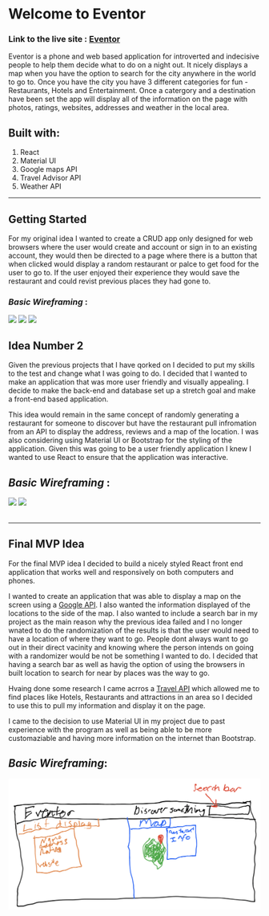 # **Welcome to Eventor**

### Link to the live site : [Eventor](https://eventor-planner.netlify.app/)

Eventor is a phone and web based application for introverted and indecisive people to help them decide what to do on a night out. It nicely displays a map when you have the option to search for the city anywhere in the world to go to. Once you have the city you have 3 different categories for fun - Restaurants, Hotels and Entertainment. Once a catergory and a destination have been set the app will display all of the information on the page with photos, ratings, websites, addresses and weather in the local area.

## **Built with:**
1. React
2. Material UI
3. Google maps API
4. Travel Advisor API
5. Weather API
------------------


## **Getting Started**

For my original idea I wanted to create a CRUD app only designed for web browsers where the user would create and account or sign in to an existing account, they would then be directed to a page where there is a button that when clicked would display a random restaurant or palce to get food for the user to go to. If the user enjoyed their experience they would save the restaurant and could revist previous places they had gone to.

### _Basic Wireframing_ :

<img src="images/BasicTables.png" width="200">

<img src="images/HomePage.png" width="200">

<img src="images/SearchPage.png" width="200">

## Idea Number 2 

Given the previous projects that I have qorked on I decided to put my skills to the test and change what I was going to do. I decided that I wanted to make an application that was more user friendly and visually appealing. I decide to make the back-end and database set up a stretch goal and make a front-end based application.

This idea would remain in the same concept of randomly generating a restaurant for someone to discover but have the restaurant pull infromation from an API to display the address, reviews and a map of the location. I was also considering using Material UI or Bootstrap for the styling of the application. Given this was going to be a user friendly application I knew I wanted to use React to ensure that the application was interactive.


## _Basic Wireframing_ : 
<img src="images/HomePage2.png" width="200">
<img src="images/SearchButton2.png" width="200">

<br/>


<br/>

----------
## **Final MVP Idea** 

For the final MVP idea I decided to build a nicely styled React front end application that works well and responsively on both computers and phones.

I wanted to create an application that was able to display a map on the screen using a [Google API](https://developers.google.com/maps). I also wanted the information displayed of the locations to the side of the map. I also wanted to include a search bar in my project as the main reason why the previous idea failed and I no longer wnated to do the randomization of the results is that the user would need to have a location of where they want to go. People dont always want to go out in their direct vacinity and knowing where the person intends on going with a randomizer would be not be something I wanted to do. I decided that having a search bar as well as havig the option of using the browsers in built location to search for near by places was the way to go.

Hvaing done some research I came acrros a [Travel API](https://rapidapi.com/apidojo/api/travel-advisor/) which allowed me to find places like Hotels, Restaurants and attractions in an area so I decided to use this to pull my information and display it on the page.

I came to the decision to use Material UI in my project due to past experience with the program as well as being able to be more customaziable and having more information on the internet than Bootstrap.

## _Basic Wireframing_:
<img src="images/FinalHomePage.png" >


